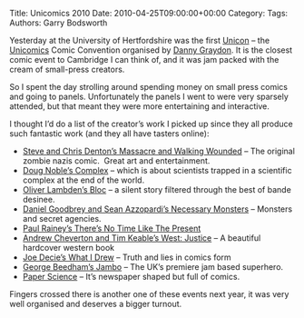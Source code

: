 Title: Unicomics 2010
Date: 2010-04-25T09:00:00+00:00
Category: 
Tags: 
Authors: Garry Bodsworth

Yesterday at the University of Hertfordshire was the first [Unicon][1] &#8211; the [Unicomics][2] Comic Convention organised by [Danny Graydon][3]. It is the closest comic event to Cambridge I can think of, and it was jam packed with the cream of small-press creators.

So I spent the day strolling around spending money on small press comics and going to panels. Unfortunately the panels I went to were very sparsely attended, but that meant they were more entertaining and interactive.

I thought I&#8217;d do a list of the creator&#8217;s work I picked up since they all produce such fantastic work (and they all have tasters online):

*   [Steve and Chris Denton&#8217;s Massacre and Walking Wounded][4] &#8211; The original zombie nazis comic.  Great art and entertainment.
*   [Doug Noble&#8217;s Complex][5] &#8211; which is about scientists trapped in a scientific complex at the end of the world.
*   [Oliver Lambden&#8217;s Bloc][6] &#8211; a silent story filtered through the best of bande desinee.
*   [Daniel Goodbrey and Sean Azzopardi&#8217;s Necessary Monsters][7] &#8211; Monsters and secret agencies.
*   [Paul Rainey&#8217;s There&#8217;s No Time Like The Present][8]
*   [Andrew Cheverton and Tim Keable&#8217;s West: Justice][9] &#8211; A beautiful hardcover western book
*   [Joe Decie&#8217;s What I Drew][10] &#8211; Truth and lies in comics form
*   [George Beedham&#8217;s Jambo][11] &#8211; The UK&#8217;s premiere jam based superhero.
*   [Paper Science][12] &#8211; It&#8217;s newspaper shaped but full of comics.

Fingers crossed there is another one of these events next year, it was very well organised and deserves a bigger turnout.

 [1]: http://www.unicomics.co.uk/UniComics/Unicon.html
 [2]: http://www.unicomics.co.uk/UniComics/UniComics_Home.html
 [3]: http://www.dannygraydon.com/2010/03/coming-soon-unicomics/
 [4]: http://massacreforboys.blogspot.com/
 [5]: http://www.strip-for-me.com/
 [6]: http://www.modernmonstrosity.moonfruit.com/#/shop/4537202010
 [7]: http://www.necessarymonsters.com/
 [8]: http://www.pbrainey.com/tntltp.htm
 [9]: http://angrycandy.co.uk/
 [10]: http://www.webcomicsnation.com/joedecie/
 [11]: http://notregret.com/jambo/
 [12]: http://wearewordsandpictures.com/